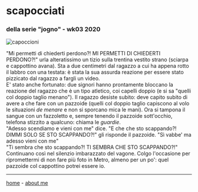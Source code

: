 # scapocciati  
### della serie "jogno" - wk03 2020  

![](https://drive.google.com/uc?id=1-8b8f9YNoSJVLIFaJfFgzXihckiYv6Qz "capoccioni")  

"Mi permetti di chiederti perdono?! MI PERMETTI DI CHIEDERTI PERDONO?!" urla alteratissimo un tizio sulla trentina vestito strano (sciarpa e cappottino avana). Sta a due centimetri dal ragazzo a cui ha appena rotto il labbro con una testata: è stata la sua assurda reazione per essere stato pizzicato dal ragazzo a fargli un video.  
E' stato anche fortunato: due signori hanno prontamente bloccano la reazione del ragazzo che è un tipo atletico, coi capelli doppio (e si sa "quelli col doppio taglio menano"). Il ragazzo desiste subito: deve capito subito di avere a che fare con un pazzoide (quelli col doppio taglio capiscono al volo le situazioni *de menare* e non si sporcano mica le mani). Ora si tampona il sangue con un fazzoletto e, sempre tenendo il pazzoide sott'occhio, telefona stizzito a qualcuno: chiama le *guardie*.  
"Adesso scendiamo e vieni con me" dice. 
"E che che sto scappando?! DIMMI SOLO SE STO SCAPPANDO?!" gli risponde il pazzoide. 
"Sì vabbe' ma adesso vieni con me"  
"Ti sembra che sto scappando?! TI SEMBRA CHE STO SCAPPANDO?!" 
Continuano così nel silenzio imbarazzato del vagone. 
Colgo l'occasione per ripromettermi di non fare più foto in Metro, almeno per un po': quel pazzoide col cappottino potrei essere io.  

---  
[home](/index.md) - [about me](/aboutme.md)  